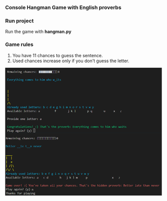 ### Console Hangman Game with English proverbs

### Run project
Run the game with **hangman.py**

### Game rules
1. You have 11 chances to guess the sentence.
2. Used chances increase only if you don't guess the letter.

![plot](https://github.com/olakowalczyk/HangmanGame/blob/master/hangman.png)
